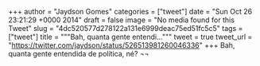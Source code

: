 
+++
author = "Jaydson Gomes"
categories = ["tweet"]
date = "Sun Oct 26 23:21:29 +0000 2014"
draft = false
image = "No media found for this Tweet"
slug = "4dc520577d278122a131e6999deac75ed51fc5c5"
tags = ["tweet"]
title = """Bah, quanta gente entendi..."""
tweet = true
tweet_url = "https://twitter.com/jaydson/status/526513981260046336"
+++
Bah, quanta gente entendida de política, né? ¬¬
